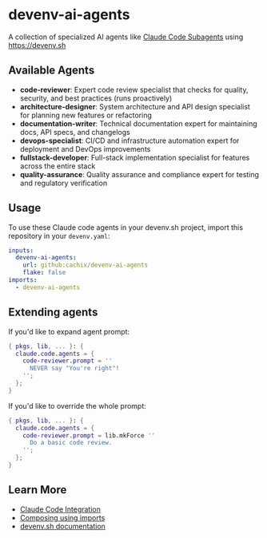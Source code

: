 # devenv-ai-agents

A collection of specialized AI agents like [Claude Code Subagents](https://docs.anthropic.com/en/docs/claude-code/sub-agents) using https://devenv.sh


## Available Agents

- **code-reviewer**: Expert code review specialist that checks for quality, security, and best practices (runs proactively)
- **architecture-designer**: System architecture and API design specialist for planning new features or refactoring
- **documentation-writer**: Technical documentation expert for maintaining docs, API specs, and changelogs
- **devops-specialist**: CI/CD and infrastructure automation expert for deployment and DevOps improvements
- **fullstack-developer**: Full-stack implementation specialist for features across the entire stack
- **quality-assurance**: Quality assurance and compliance expert for testing and regulatory verification

## Usage

To use these Claude code agents in your devenv.sh project, import this repository in your `devenv.yaml`:

```yaml title="devenv.yaml"
inputs:
  devenv-ai-agents:
    url: github:cachix/devenv-ai-agents
    flake: false
imports:
  - devenv-ai-agents
```

## Extending agents

If you'd like to expand agent prompt:


```nix
{ pkgs, lib, ... }: {
  claude.code.agents = {
    code-reviewer.prompt = ''
      NEVER say "You're right"!
    '';
  };
}
```

If you'd like to override the whole prompt:

```nix
{ pkgs, lib, ... }: {
  claude.code.agents = {
    code-reviewer.prompt = lib.mkForce ''
      Do a basic code review.
    '';
  };
}
```

## Learn More

- [Claude Code Integration](https://devenv.sh/integrations/claude-code/)
- [Composing using imports](https://devenv.sh/composing-using-imports/)
- [devenv.sh documentation](https://devenv.sh)
